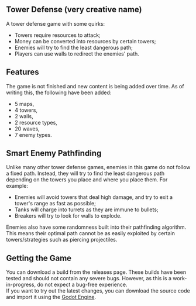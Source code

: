 ## Tower Defense (very creative name)
A tower defense game with some quirks:
- Towers require resources to attack;
- Money can be converted into resources by certain towers;
- Enemies will try to find the least dangerous path;
- Players can use walls to redirect the enemies' path.

## Features
The game is not finished and new content is being added over time. As of writing this, the following have been added:
- 5 maps,
- 4 towers,
- 2 walls,
- 2 resource types,
- 20 waves,
- 7 enemy types.

## Smart Enemy Pathfinding
Unlike many other tower defense games, enemies in this game do not follow a fixed path. Instead, they will try to find the least dangerous path depending on the towers you place and where you place them.
For example:
- Enemies will avoid towers that deal high damage, and try to exit a tower's range as fast as possible;
- Tanks will charge into turrets as they are immune to bullets;
- Breakers will try to look for walls to explode.

Enemies also have some randomness built into their pathfinding algorithm. This means their optimal path cannot be as easily exploited by certain towers/strategies such as piercing projectiles.

## Getting the Game
You can download a build from the releases page. These builds have been tested and should not contain any severe bugs. However, as this is a work-in-progress, do not expect a bug-free experience.  
If you want to try out the latest changes, you can download the source code and import it using the [Godot Engine](https://godotengine.org/).
